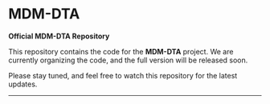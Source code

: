 # MDM-DTA

**Official MDM-DTA Repository**

This repository contains the code for the **MDM-DTA** project. We are currently organizing the code, and the full version will be released soon.

Please stay tuned, and feel free to watch this repository for the latest updates.

---
